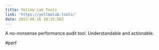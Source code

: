```yaml
---
title: Yellow Lab Tools
link: 'https://yellowlab.tools/'
date: 2023-06-16 10:25:58Z
---
```


A﻿ no-nonsense performance audit tool. Understandable and actionable.

\#﻿perf
